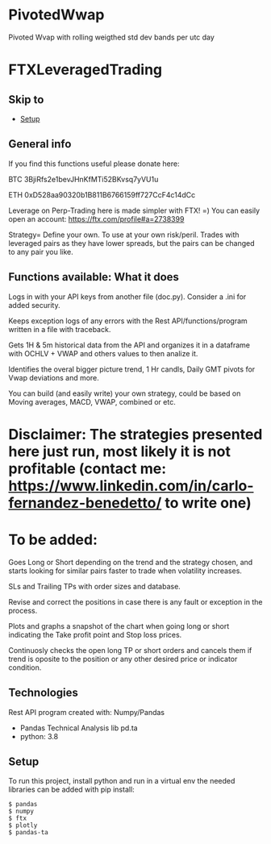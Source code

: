 # PivotedWwap
Pivoted Wvap with rolling weigthed std dev bands per utc day

# FTXLeveragedTrading

## Skip to
* [Setup](#setup)

## General info

If you find this functions useful please donate here: 

BTC 3BjiRfs2e1bevJHnKfMTi52BKvsq7yVU1u

ETH 0xD528aa90320b1B811B6766159ff727CcF4c14dCc

Leverage on Perp-Trading here is made simpler with FTX! =) You can easily open an account: https://ftx.com/profile#a=2738399

Strategy= Define your own. To use at your own risk/peril. Trades with leveraged pairs as they have lower spreads, but the pairs can be changed to any pair you like.

## Functions available: What it does

Logs in with your API keys from another file (doc.py). Consider a .ini for added security.

Keeps exception logs of any errors with the Rest API/functions/program written in a file with traceback.

Gets 1H & 5m historical data from the API and organizes it in a dataframe with OCHLV + VWAP and others values to then analize it.

Identifies the overal bigger picture trend, 1 Hr candls, Daily GMT pivots for Vwap deviations and more.

You can build (and easily write) your own strategy, could be based on Moving averages, MACD, VWAP, combined or etc. 
# Disclaimer: The strategies presented here just run, most likely it is not profitable (contact me: https://www.linkedin.com/in/carlo-fernandez-benedetto/ to write one)

# To be added:

Goes Long or Short depending on the trend and the strategy chosen, and starts looking for similar pairs faster to trade when volatility increases.

SLs and Trailing TPs with order sizes and database.

Revise and correct the positions in case there is any fault or exception in the process.

Plots and graphs a snapshot of the chart when going long or short indicating the Take profit point and Stop loss prices.

Continuosly checks the open long TP or short orders and cancels them if trend is oposite to the position or any other desired price or indicator condition.


## Technologies
Rest API program created with: Numpy/Pandas
* Pandas Technical Analysis lib pd.ta
* python: 3.8
	
## Setup
To run this project, install python and run in a virtual env the needed libraries can be added with pip install:

```
$ pandas
$ numpy
$ ftx
$ plotly
$ pandas-ta

```
